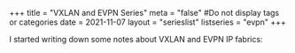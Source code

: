 +++
title = "VXLAN and EVPN Series"
meta = "false" #Do not display tags or categories
date = 2021-11-07
layout = "serieslist"
listseries = "evpn"
+++

I started writing down some notes about VXLAN and EVPN IP fabrics:

